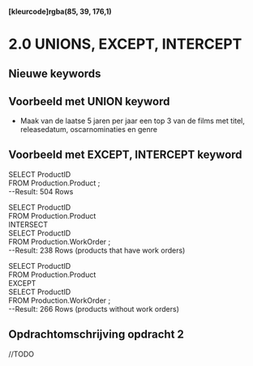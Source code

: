 #### [kleurcode]rgba(85, 39, 176,1)

# 2.0 UNIONS, EXCEPT, INTERCEPT 

## Nieuwe keywords 

## Voorbeeld met UNION keyword

- Maak van de laatse 5 jaren per jaar een top 3 van de films met titel, releasedatum, oscarnominaties en genre

## Voorbeeld met EXCEPT, INTERCEPT keyword

SELECT ProductID   
FROM Production.Product ;  
--Result: 504 Rows  

SELECT ProductID   
FROM Production.Product  
INTERSECT  
SELECT ProductID   
FROM Production.WorkOrder ;  
--Result: 238 Rows (products that have work orders)  

SELECT ProductID   
FROM Production.Product  
EXCEPT  
SELECT ProductID   
FROM Production.WorkOrder ;  
--Result: 266 Rows (products without work orders)  

## Opdrachtomschrijving opdracht 2

//TODO